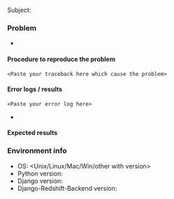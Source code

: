 Subject: <what happen when you do on which django project>

### Problem
- <Detail of problem>

#### Procedure to reproduce the problem
```
<Paste your traceback here which cause the problem>
```

#### Error logs / results
```
<Paste your error log here>
```
- <public link of unexpected result if you have>

#### Expected results
<Describe what to actually do>

### Environment info
- OS: <Unix/Linux/Mac/Win/other with version>
- Python version:
- Django version:
- Django-Redshift-Backend version: 
